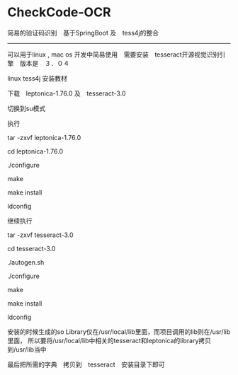 # CheckCode-OCR

简易的验证码识别　基于SpringBoot  及　tess4j的整合

---------
可以用于linux , mac os 开发中简易使用　需要安装　tesseract开源视觉识别引擎　版本是　３．０４

linux tess4j 安装教材

下载　leptonica-1.76.0 及　tesseract-3.0

切换到su模式

执行

tar -zxvf leptonica-1.76.0

cd leptonica-1.76.0

./configure

make

make install

ldconfig

继续执行

tar -zxvf tesseract-3.0

cd tesseract-3.0

./autogen.sh

./configure

make

make install

ldconfig

安装的时候生成的so Library仅在/usr/local/lib里面，而项目调用的lib则在/usr/lib里面，
所以要将/usr/local/lib中相关的tesseract和leptonica的library拷贝到/usr/lib当中

最后把所需的字典　拷贝到　tesseract　安装目录下即可

